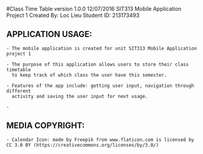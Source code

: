 #Class Time Table 	version 1.0.0 12/07/2016
SIT313 Mobile Application Project 1
Created By: Loc Lieu 
Student ID: 213173493 

APPLICATION USAGE:
---------------------
	- The mobile application is created for unit SIT313 Mobile Application project 1 
	
	- The purpose of this application allows users to store their class timetable
	  to keep track of which class the user have this semester.
	  
	- Features of the app include: getting user input, navigation through different
	  activity and saving the user input for next usage.
	  
	- 
	
MEDIA COPYRIGHT:
-----------------
	- Calendar Icon: made by Freepik from www.flaticon.com is licensed by CC 3.0 BY (https://creativecommons.org/licenses/by/3.0/)
	